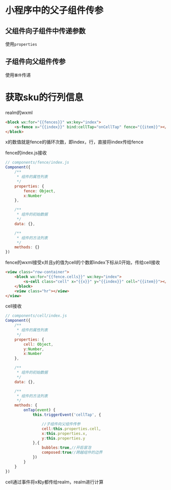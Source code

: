 # 小程序中的父子组件传参

## 父组件向子组件中传递参数

使用`properties`

## 子组件向父组件传参

使用`事件`传递

# 获取sku的行列信息

realm的wxml

```html
<block wx:for="{{fences}}" wx:key="index">
    <s-fence x="{{index}}" bind:cellTap="onCellTap" fence="{{item}}"></s-fence >
</block>
```

x的数值就是fence的循环次数，即index，行，直接将index传给fence

fence的index.js接收

```js
// components/fence/index.js
Component({
    /**
     * 组件的属性列表
     */
    properties: {
        fence: Object,
        x:Number
    },

    /**
     * 组件的初始数据
     */
    data: {},

    /**
     * 组件的方法列表
     */
    methods: {}
})

```

fence的wxml接受x并且y的值为cell的个数即index下标从0开始，传给cell接收

```html
<view class="row-container">
    <block wx:for="{{fence.cells}}" wx:key="index">
        <s-cell class="cell" x="{{x}}" y="{{index}}" cell="{{item}}"></s-cell>
    </block>
    <view class="hr"></view>
</view>
```

cell接收

```js
// components/cell/index.js
Component({
    /**
     * 组件的属性列表
     */
    properties: {
        cell: Object,
        y:Number,
        x:Number
    },

    /**
     * 组件的初始数据
     */
    data: {},

    /**
     * 组件的方法列表
     */
    methods: {
        onTap(event) {
            this.triggerEvent('cellTap', {

                //子组件向父组件传参
                cell:this.properties.cell,
                x:this.properties.x,
                y:this.properties.y
            },{
                bubbles:true,//开启冒泡
                composed:true//跨越组件的边界
            })
        }
    }
})

```

cell通过事件将x和y都传给realm，realm进行计算